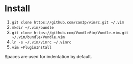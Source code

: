 # Install

1. `git clone https://github.com/can3p/vimrc.git ~/.vim`
2. `mkdir ~/.vim/bundle`
3. `git clone https://github.com/VundleVim/Vundle.vim.git ~/.vim/bundle/Vundle.vim`
4. `ln -s ~/.vim/vimrc ~/.vimrc`
5. `vim +PluginInstall`

Spaces are used for indentation by default.
